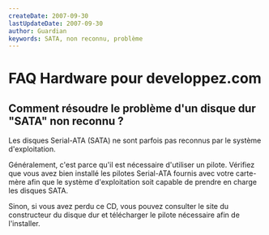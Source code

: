 ```yaml
---
createDate: 2007-09-30
lastUpdateDate: 2007-09-30
author: Guardian
keywords: SATA, non reconnu, problème
---
```


# FAQ Hardware pour developpez.com

## Comment résoudre le problème d'un disque dur "SATA" non reconnu ?

Les disques Serial-ATA (SATA) ne sont parfois pas reconnus par le système d'exploitation.

Généralement, c'est parce qu'il est nécessaire d'utiliser un pilote. Vérifiez que vous avez bien installé les pilotes Serial-ATA fournis avec votre carte-mère afin que le système d'exploitation soit capable de prendre en charge les disques SATA.

Sinon, si vous avez perdu ce CD, vous pouvez consulter le site du constructeur du disque dur et télécharger le pilote nécessaire afin de l'installer.